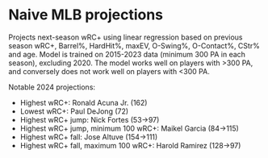 # Naive MLB projections
Projects next-season wRC+ using linear regression based on previous season wRC+, Barrel%, HardHit%, maxEV, O-Swing%, O-Contact%, CStr% and age. Model is trained on 2015-2023 data (minimum 300 PA in each season), excluding 2020. The model works well on players with >300 PA, and conversely does not work well on players with <300 PA.

Notable 2024 projections:
- Highest wRC+: Ronald Acuna Jr. (162)
- Lowest wRC+: Paul DeJong (72)
- Highest wRC+ jump: Nick Fortes (53->97)
- Highest wRC+ jump, minimum 100 wRC+: Maikel Garcia (84->115)
- Highest wRC+ fall: Jose Altuve (154->111)
- Highest wRC+ fall, maximum 100 wRC+: Harold Ramirez (128->97)

